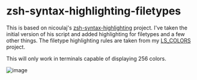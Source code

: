 zsh-syntax-highlighting-filetypes
=================================

This is based on nicoulaj's [zsh-syntax-highlighting][0] project. I've taken the
initial version of his script and added highlighting for filetypes and a few
other things. The filetype highlighting rules are taken from my [LS_COLORS][1] project.

This will only work in terminals capable of displaying 256 colors.


![image](http://i.imgur.com/ji5Sm.png)

[0]: https://github.com/nicoulaj/zsh-syntax-highlighting
[1]: https://github.com/trapd00r/LS_COLORS
